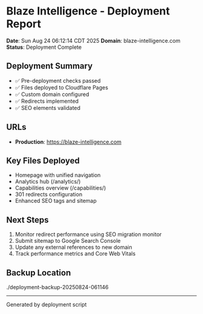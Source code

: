 # Blaze Intelligence - Deployment Report
**Date**: Sun Aug 24 06:12:14 CDT 2025
**Domain**: blaze-intelligence.com
**Status**: Deployment Complete

## Deployment Summary
- ✅ Pre-deployment checks passed
- ✅ Files deployed to Cloudflare Pages
- ✅ Custom domain configured
- ✅ Redirects implemented
- ✅ SEO elements validated

## URLs
- **Production**: https://blaze-intelligence.com

## Key Files Deployed
- Homepage with unified navigation
- Analytics hub (/analytics/)
- Capabilities overview (/capabilities/)
- 301 redirects configuration
- Enhanced SEO tags and sitemap

## Next Steps
1. Monitor redirect performance using SEO migration monitor
2. Submit sitemap to Google Search Console
3. Update any external references to new domain
4. Track performance metrics and Core Web Vitals

## Backup Location
./deployment-backup-20250824-061146

---
Generated by deployment script
